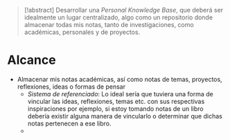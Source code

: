 > [!abstract]
> Desarrollar una *Personal Knowledge Base*, que deberá ser idealmente un lugar centralizado, algo como un repositorio donde almacenar todas mis notas, tanto de investigaciones, como académicas, personales y de proyectos. 

# Alcance 
- Almacenar mis notas académicas, así como notas de temas, proyectos, reflexiones, ideas o formas de pensar
	- *Sistema de referenciado*: Lo ideal sería que tuviera una forma de vincular las ideas, reflexiones, temas etc. con sus respectivas inspiraciones por ejemplo, si estoy tomando notas de un libro debería existir alguna manera de vincularlo o determinar que dichas notas pertenecen a ese libro. 
	- 

